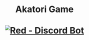 <h1 align="center">
    <br>
  Akatori Game
  <br>
  <br>
  <a href=""><img src="https://media.discordapp.net/attachments/942796215374999572/942805262664880168/unknown.png?width=1374&height=683" alt="Red - Discord Bot"></a>
</h1>

